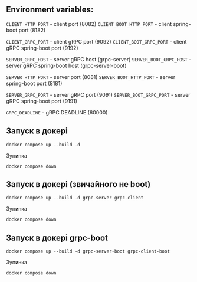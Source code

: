 
## Environment variables:

`CLIENT_HTTP_PORT` - client port (8082)
`CLIENT_BOOT_HTTP_PORT` - client spring-boot port (8182)

`CLIENT_GRPC_PORT` - client gRPC port (9092)
`CLIENT_BOOT_GRPC_PORT` - client gRPC spring-boot port (9192)

`SERVER_GRPC_HOST` - server gRPC host (grpc-server)
`SERVER_BOOT_GRPC_HOST` - server gRPC spring-boot host (grpc-server-boot)

`SERVER_HTTP_PORT` - server port (8081)
`SERVER_BOOT_HTTP_PORT` - server spring-boot port (8181)

`SERVER_GRPC_PORT` - server gRPC port (9091)
`SERVER_BOOT_GRPC_PORT` - server gRPC spring-boot port (9191)

`GRPC_DEADLINE` - gRPC DEADLINE (60000)


## Запуск в докері
```
docker compose up --build -d
```
Зупинка
```
docker compose down 
```

## Запуск в докері (звичайного не boot)
```
docker compose up --build -d grpc-server grpc-client
```
Зупинка
```
docker compose down 
```


## Запуск в докері grpc-boot
```
docker compose up --build -d grpc-server-boot grpc-client-boot
```
Зупинка
```
docker compose down 
